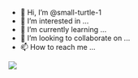 - 👋 Hi, I’m @small-turtle-1
- 👀 I’m interested in ...
- 🌱 I’m currently learning ...
- 💞️ I’m looking to collaborate on ...
- 📫 How to reach me ...

![](https://github-readme-stats.vercel.app/api?username=small-turtle-1)
